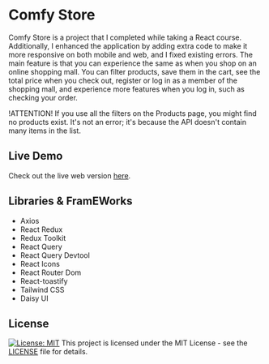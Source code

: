 # Comfy Store

Comfy Store is a project that I completed while taking a React course. Additionally, I enhanced the application by adding extra code to make it more responsive on both mobile and web, and I fixed existing errors. The main feature is that you can experience the same as when you shop on an online shopping mall. You can filter products, save them in the cart, see the total price when you check out, register or log in as a member of the shopping mall, and experience more features when you log in, such as checking your order.

!ATTENTION!
If you use all the filters on the Products page, you might find no products exist. It's not an error; it's because the API doesn't contain many items in the list.

## Live Demo

Check out the live web version [here](http://www.example.com).

## Libraries & FramEWorks

- Axios
- React Redux
- Redux Toolkit
- React Query
- React Query Devtool
- React Icons
- React Router Dom
- React-toastify
- Tailwind CSS
- Daisy UI

## License

[![License: MIT](https://img.shields.io/badge/License-MIT-blue.svg)](https://opensource.org/licenses/MIT)
This project is licensed under the MIT License - see the [LICENSE](https://opensource.org/licenses/MIT) file for details.
